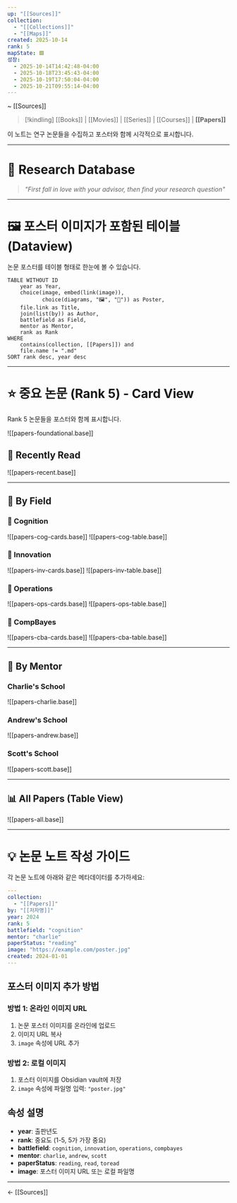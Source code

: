 ```yaml
---
up: "[[Sources]]"
collection:
  - "[[Collections]]"
  - "[[Maps]]"
created: 2025-10-14
rank: 5
mapState: 🟩
성장:
  - 2025-10-14T14:42:48-04:00
  - 2025-10-18T23:45:43-04:00
  - 2025-10-19T17:50:04-04:00
  - 2025-10-21T09:55:14-04:00
---
```

~ [[Sources]]

> [!kindling] [[Books]] | [[Movies]] | [[Series]] | [[Courses]] | **[[Papers]]**

이 노트는 연구 논문들을 수집하고 포스터와 함께 시각적으로 표시합니다.

---

# 📜 Research Database

> *"First fall in love with your advisor, then find your research question"*

---



# 🖼️ 포스터 이미지가 포함된 테이블 (Dataview)

논문 포스터를 테이블 형태로 한눈에 볼 수 있습니다.

```dataview
TABLE WITHOUT ID
	year as Year,
	choice(image, embed(link(image)), 
	       choice(diagrams, "🖼️", "📄")) as Poster,
	file.link as Title,
	join(list(by)) as Author,
	battlefield as Field,
	mentor as Mentor,
	rank as Rank
WHERE
	contains(collection, [[Papers]]) and
	file.name != ".md"
SORT rank desc, year desc
```

---

# ⭐ 중요 논문 (Rank 5) - Card View

Rank 5 논문들을 포스터와 함께 표시합니다.

![[papers-foundational.base]]


## 🌟 Recently Read

![[papers-recent.base]]

---

## 🔬 By Field

### 👾 Cognition
![[papers-cog-cards.base]]
![[papers-cog-table.base]]

### 🐢 Innovation  
![[papers-inv-cards.base]]
![[papers-inv-table.base]]

### 🐙 Operations
![[papers-ops-cards.base]]
![[papers-ops-table.base]]

### 🐅 CompBayes
![[papers-cba-cards.base]]
![[papers-cba-table.base]]

---

## 🎯 By Mentor

### Charlie's School
![[papers-charlie.base]]

### Andrew's School
![[papers-andrew.base]]

### Scott's School
![[papers-scott.base]]

---

## 📊 All Papers (Table View)

![[papers-all.base]]

---

# 💡 논문 노트 작성 가이드

각 논문 노트에 아래와 같은 메타데이터를 추가하세요:

```yaml
---
collection:
  - "[[Papers]]"
by: "[[저자명]]"
year: 2024
rank: 5
battlefield: "cognition"
mentor: "charlie"
paperStatus: "reading"
image: "https://example.com/poster.jpg"
created: 2024-01-01
---
```

## 포스터 이미지 추가 방법

### 방법 1: 온라인 이미지 URL
1. 논문 포스터 이미지를 온라인에 업로드
2. 이미지 URL 복사
3. `image` 속성에 URL 추가

### 방법 2: 로컬 이미지
1. 포스터 이미지를 Obsidian vault에 저장
2. `image` 속성에 파일명 입력: `"poster.jpg"`

## 속성 설명

- **year**: 출판년도
- **rank**: 중요도 (1-5, 5가 가장 중요)
- **battlefield**: `cognition`, `innovation`, `operations`, `compbayes`
- **mentor**: `charlie`, `andrew`, `scott`
- **paperStatus**: `reading`, `read`, `toread`
- **image**: 포스터 이미지 URL 또는 로컬 파일명

---

← [[Sources]]
